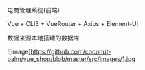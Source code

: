 电商管理系统(前端)

Vue + CLI3 + VueRouter + Axios + Element-UI

数据来源本地搭建的数据库

![image]https://github.com/coconut-palm/vue_shop/blob/master/src/images/1.jpg